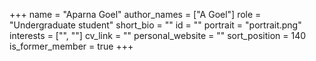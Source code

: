 +++
name = "Aparna Goel"
author_names = ["A Goel"]
role = "Undergraduate student"
short_bio = ""
id = ""
portrait = "portrait.png"
interests = ["", ""]
cv_link = ""
personal_website = ""
sort_position = 140
is_former_member = true
+++

